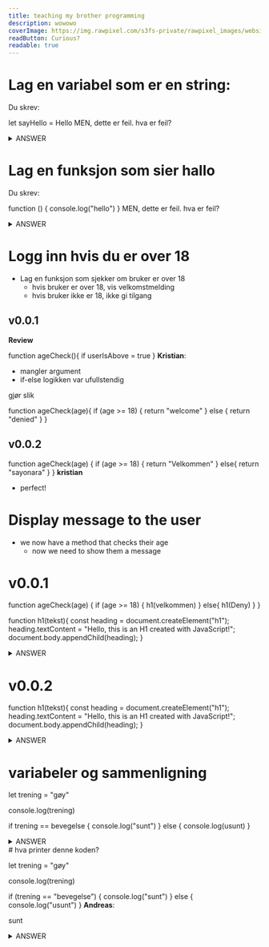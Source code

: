 ```yaml
---
title: teaching my brother programming
description: wowowo
coverImage: https://img.rawpixel.com/s3fs-private/rawpixel_images/website_content/pd48batch9-10-nap_1.jpg?w=1000&dpr=1&fit=default&crop=default&q=65&vib=3&con=3&usm=15&bg=F4F4F3&ixlib=js-2.2.1&s=2c65ba4fca60aae1f04eead317aeb992
readButton: Curious?
readable: true
---
```




# Lag en variabel som er en string:

Du skrev:

let sayHello = Hello
MEN, dette er feil. hva er feil?

<details>

<summary>ANSWER</summary>

HUSK QUOTATIONS

let sayHello = "Hello"
</details>

# Lag en funksjon som sier hallo

Du skrev:

function () {
  console.log("hello")
}
MEN, dette er feil. hva er feil?

<details>

<summary>ANSWER</summary>

FUNKSJONEN MÅ OGSÅ HA ET NAVN

function printHello() {
  console.log("hello")
}
</details>


# Logg inn hvis du er over 18

- Lag en funksjon som sjekker om bruker er over 18
  - hvis bruker er over 18, vis velkomstmelding
  - hvis bruker ikke er 18, ikke gi tilgang


## v0.0.1

**Review**

function ageCheck(){
  if userIsAbove = true
}
**Kristian**:

- mangler argument
- if-else logikken var ufullstendig

gjør slik

function ageCheck(age){
  if (age >= 18) {
    return "welcome"
  }
  else {
    return "denied"
  }
}
## v0.0.2

function ageCheck(age) {
  if (age >= 18) {
    return "Velkommen"
  }
  else{
    return "sayonara"
  }
}
**kristian**

- perfect!
# Display message to the user

- we now have a method that checks their age
  - now we need to show them a message


# v0.0.1

function ageCheck(age) {
  if (age >= 18) {
    h1(velkommen)
  }
  else{
    h1(Deny)
  }
}

function h1(tekst){
      const heading = document.createElement("h1");
    heading.textContent = "Hello, this is an H1 created with JavaScript!";
    document.body.appendChild(heading);
}
<details>

<summary>ANSWER</summary>

- flytt h1 på toppen slik at ageCheck har tilgang til den
  - kanskje det hadde funket, usikker på hvordan js håndterer det
  - du har glemt å putte quotation marks på "velkommen" og "deny"

function h1(tekst){
      const heading = document.createElement("h1");
    heading.textContent = "Hello, this is an H1 created with JavaScript!";
    document.body.appendChild(heading);
}

function ageCheck(age) {
  if (age >= 18) {
    h1("velkommen")
  }
  else{
    h1("deny")
  }
}

</details>



# v0.0.2

function h1(tekst){
      const heading = document.createElement("h1");
    heading.textContent = "Hello, this is an H1 created with JavaScript!";
    document.body.appendChild(heading);
}
<details>
<summary>ANSWER</summary>

- husk at for å faktisk vise teksten du ønsker å vise `h1('welcome')` så må du ta i bruk argument `tekst`.

function h1(tekst) {
      const heading = document.createElement("h1");
    heading.textContent = tekst
    document.body.appendChild(heading);
}
</details>


# variabeler og sammenligning

let trening = "gøy"

console.log(trening)

if trening == bevegelse {
  console.log("sunt")
}
else {
  console.log(usunt)
}
<details>
<summary>ANSWER</summary>

- husk `()` når du lager `if ()`
- `usunt` er ikke definert
- `bevegelse` er heller ikke definert

let trening = "gøy"

console.log(trening)

if (trening == "bevegelse") {
  console.log("sunt")
}
else {
  console.log("usunt")
}
</details>
# hva printer denne koden?

let trening = "gøy"

console.log(trening)

if (trening == "bevegelse") {
  console.log("sunt")
}
else {
  console.log("usunt")
}
**Andreas**:

sunt
<details>

<summary>ANSWER</summary>

Den printer

usunt
fordi:

trening er en variabel med verdi `gøy`

så hvis vi bytter ut alle steder hvor variabelen er brukt, ser det slik ut:

console.log("gøy")

if ("gøy" == "bevegelse") {
  console.log("sunt")
}
else {
  console.log("usunt")
}
`"gøy" == "bevegelse"` vil da returnere `false` noe som gjør at koden i `else {}` vil bli kjørt

</details>
